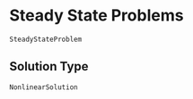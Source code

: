 # Steady State Problems

```@docs
SteadyStateProblem
```

## Solution Type

```@docs
NonlinearSolution
```